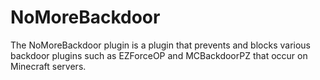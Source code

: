 # NoMoreBackdoor
The NoMoreBackdoor plugin is a plugin that prevents and blocks various backdoor plugins such as EZForceOP and MCBackdoorPZ that occur on Minecraft servers.
